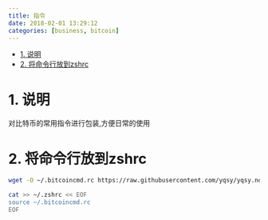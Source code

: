 ```yaml
---
title: 指令
date: 2018-02-01 13:29:12
categories: [business, bitcoin]
---
```


<!-- TOC -->

- [1. 说明](#1-说明)
- [2. 将命令行放到zshrc](#2-将命令行放到zshrc)

<!-- /TOC -->


<a id="markdown-1-说明" name="1-说明"></a>
# 1. 说明

对比特币的常用指令进行包装,方便日常的使用

<a id="markdown-2-将命令行放到zshrc" name="2-将命令行放到zshrc"></a>
# 2. 将命令行放到zshrc

```bash
wget -O ~/.bitcoincmd.rc https://raw.githubusercontent.com/yqsy/yqsy.notes/master/source/_posts/business/bitcoin/script/bitcoincmd.rc

cat >> ~/.zshrc << EOF
source ~/.bitcoincmd.rc
EOF
```
